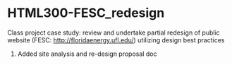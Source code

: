 # HTML300-FESC_redesign
Class project case study: review and undertake partial redesign of public website (FESC: http://floridaenergy.ufl.edu/) utilizing design best practices

1. Added site analysis and re-design proposal doc
